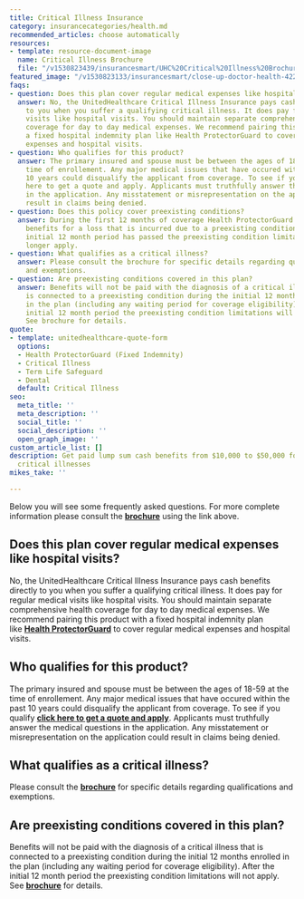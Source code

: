 ```yaml
---
title: Critical Illness Insurance
category: insurancecategories/health.md
recommended_articles: choose automatically
resources:
- template: resource-document-image
  name: Critical Illness Brochure
  file: "/v1530823439/insurancesmart/UHC%20Critical%20Illness%20Brochure%2040198C1-G201608.pdf"
featured_image: "/v1530823133/insurancesmart/close-up-doctor-health-42273%20%281%29.jpg"
faqs:
- question: Does this plan cover regular medical expenses like hospital visits?
  answer: No, the UnitedHealthcare Critical Illness Insurance pays cash benefits directly
    to you when you suffer a qualifying critical illness. It does pay for regular    medical
    visits like hospital visits. You should maintain separate comprehensive health
    coverage for day to day medical expenses. We recommend pairing this product      with
    a fixed hospital indemnity plan like Health ProtectorGuard to cover regular medical
    expenses and hospital visits.
- question: Who qualifies for this product?
  answer: The primary insured and spouse must be between the ages of 18-59 at the
    time of enrollement. Any major medical issues that have occured within the past
    10 years could disqualify the applicant from coverage. To see if you qualify click
    here to get a quote and apply. Applicants must truthfully answer the medical questions
    in the application. Any misstatement or misrepresentation on the application could
    result in claims being denied.
- question: Does this policy cover preexisting conditions?
  answer: During the first 12 months of coverage Health ProtectorGuard will not pay
    benefits for a loss that is incurred due to a preexisting condition. After the
    initial 12 month period has passed the preexisting condition limitation will no
    longer apply.
- question: What qualifies as a critical illness?
  answer: Please consult the brochure for specific details regarding qualifications
    and exemptions.
- question: Are preexisting conditions covered in this plan?
  answer: Benefits will not be paid with the diagnosis of a critical illness that
    is connected to a preexisting condition during the initial 12 months enrolled
    in the plan (including any waiting period for coverage eligibility). After the
    initial 12 month period the preexisting condition limitations will not apply.
    See brochure for details.
quote:
- template: unitedhealthcare-quote-form
  options:
  - Health ProtectorGuard (Fixed Indemnity)
  - Critical Illness
  - Term Life Safeguard
  - Dental
  default: Critical Illness
seo:
  meta_title: ''
  meta_description: ''
  social_title: ''
  social_description: ''
  open_graph_image: ''
custom_article_list: []
description: Get paid lump sum cash benefits from $10,000 to $50,000 for qualifying
  critical illnesses
mikes_take: ''

---
```

Below you will see some frequently asked questions. For more complete information please consult the [**brochure**](https://s3.us-east-2.amazonaws.com/insurancesmart/Brochures+and+PDFs/UHC+Critical+Illness+Brochure+40198C1-G201608.pdf) using the link above.

## Does this plan cover regular medical expenses like hospital visits?

No, the UnitedHealthcare Critical Illness Insurance pays cash benefits directly to you when you suffer a qualifying critical illness. It does pay for regular medical visits like hospital visits. You should maintain separate comprehensive health coverage for day to day medical expenses. We recommend pairing this product with a fixed hospital indemnity plan like [**Health ProtectorGuard**](https://www.getinsurancesmart.com/products/health-protector-guard) to cover regular medical expenses and hospital visits.

## Who qualifies for this product?

The primary insured and spouse must be between the ages of 18-59 at the time of enrollement. Any major medical issues that have occured within the past 10 years could disqualify the applicant from coverage. To see if you qualify [**click here to get a quote and apply**](https://www.uhone.com/Quote/GetQuote.ashx?BrokerID=AA3393615&ProductType=Critical%20Illness "Opens in new tab"). Applicants must truthfully answer the medical questions in the application. Any misstatement or misrepresentation on the application could result in claims being denied.

## What qualifies as a critical illness?

Please consult the [**brochure**](https://s3.us-east-2.amazonaws.com/insurancesmart/Brochures+and+PDFs/UHC+Critical+Illness+Brochure+40198C1-G201608.pdf) for specific details regarding qualifications and exemptions.

## Are preexisting conditions covered in this plan?

Benefits will not be paid with the diagnosis of a critical illness that is connected to a preexisting condition during the initial 12 months enrolled in the plan (including any waiting period for coverage eligibility). After the initial 12 month period the preexisting condition limitations will not apply. See [**brochure**](https://s3.us-east-2.amazonaws.com/insurancesmart/Brochures+and+PDFs/UHC+Critical+Illness+Brochure+40198C1-G201608.pdf) for details.